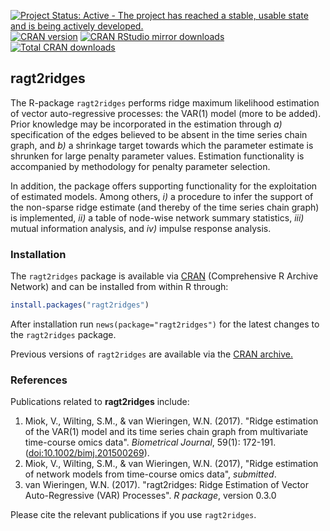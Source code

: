 [![Project Status: Active - The project has reached a stable, usable state and is being actively developed.](http://www.repostatus.org/badges/latest/active.svg)](http://www.repostatus.org/#active)
[![CRAN version](http://www.r-pkg.org/badges/version/ragt2ridges)](http://cran.r-project.org/package=ragt2ridges)
[![CRAN RStudio mirror downloads](http://cranlogs.r-pkg.org/badges/ragt2ridges)](http://cran.r-project.org/package=ragt2ridges/index.html)
[![Total CRAN downloads](http://cranlogs.r-pkg.org/badges/grand-total/ragt2ridges)](http://www.r-pkg.org/pkg/ragt2ridges)


**ragt2ridges**
---------------

The R-package ```ragt2ridges``` performs ridge maximum likelihood estimation of vector auto-regressive processes: the VAR(1) model (more to be added). Prior knowledge may be incorporated in the estimation through *a)* specification of the edges believed to be absent in the time series chain graph, and *b)* a shrinkage target towards which the parameter estimate is shrunken for large penalty parameter values. Estimation functionality is accompanied by methodology for penalty parameter selection.

In addition, the package offers supporting functionality for the exploitation of estimated models. Among others, *i)* a procedure to infer the support of the non-sparse ridge estimate (and thereby of the time series chain graph) is implemented, *ii)* a table of node-wise network summary statistics, *iii)* mutual information analysis, and *iv)* impulse response analysis.  

### Installation

The ```ragt2ridges```  package is available via
[CRAN](http://cran.r-project.org/package=ragt2ridges) (Comprehensive R Archive Network) and can be installed from within R through:

```R
install.packages("ragt2ridges")
```

After installation run `news(package="ragt2ridges")` for the latest changes to the ```ragt2ridges```  package.

Previous versions of ```ragt2ridges``` are available via the [CRAN archive.](http://cran.r-project.org/src/contrib/Archive/ragt2ridges/)


### References

Publications related to **ragt2ridges** include:

 1. Miok, V., Wilting, S.M., & van Wieringen, W.N. (2017).
    "Ridge estimation of the VAR(1) model and its time series chain graph from multivariate time-course omics data".
     _Biometrical Journal_, 59(1): 172-191.
    ([doi:10.1002/bimj.201500269](http://onlinelibrary.wiley.com/doi/10.1002/bimj.201500269/abstract)). 
 2. Miok, V., Wilting, S.M., & van Wieringen, W.N. (2017),
    "Ridge estimation of network models from time-course omics data",
     _submitted_.    
 3. van Wieringen, W.N. (2017). 
    "ragt2ridges: Ridge Estimation of Vector Auto-Regressive (VAR) Processes". 
    _R package_, version 0.3.0
 
Please cite the relevant publications if you use ```ragt2ridges```.
